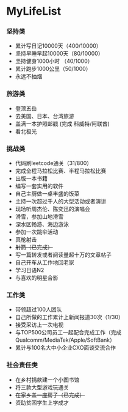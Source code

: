 # MyLifeList
### 坚持类
* 累计写日记10000天（400/10000）
* 坚持早睡早起10000天（80/10000）
* 坚持健身1000小时 （40/1000）
* 累计跑步1000公里（50/1000）
* 永远不抽烟
### 旅游类
* 登顶五岳
* 去美国、日本、台湾旅游
* 盖满一本护照邮戳 (完成 科威特/阿联酋)
* 看北极光

### 挑战类
* 代码刷leetcode通关（31/800）
* 完成全程马拉松比赛、半程马拉松比赛
* 出版一本书籍
* 编写一套实用的软件
* 自己主厨做一桌丰盛的饭菜
* 主持一次超过千人的大型活动或者演讲
* 现场听周杰伦、陈奕迅的演唱会
* 滑雪，参加山地滑雪
* 深水区畅游、海边游泳
* 参加一次跳伞活动
* 真枪射击
* ~~射箭（已完成）~~
* 写一篇转发或者阅读量超十万的文章帖子
* 自己开车从工作地回老家
* 学习日语N2
* 与喜欢的明星合影

### 工作类
* 带领超过100人团队
* 自己所做的工作累计上新闻报道30次（1/30）
* 接受采访上一次电视
* 与TOP500公司员工一起配合完成工作（完成Qualcomm/MediaTek/Apple/SoftBank）
* 累计与100名大中小企业CXO面谈交流合作

### 社会责任类
* 在乡村捐款建一个小图书馆
* 将三款大型游戏玩通关
* ~~在家乡盖一座房子（已完成）~~
* 资助贫困学生上学成才





